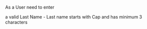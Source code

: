 As a User need to
enter

a valid Last
Name - Last name starts with Cap and has
minimum 3 characters
